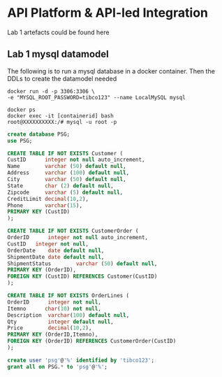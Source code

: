 # API Platform & API-led Integration

Lab 1 artefacts could be found here

## Lab 1 mysql datamodel
The following is to run a mysql database in a docker container. 
Then the DDLs to create the datamodel needed

```shell
docker run -d -p 3306:3306 \
-e "MYSQL_ROOT_PASSWORD=tibco123" --name LocalMySQL mysql 
```

```shell
docker ps
docker exec -it [containerid] bash
root@XXXXXXXXXX:/# mysql -u root -p
```

```sql
create database PSG;
use PSG;
```

```sql
CREATE TABLE IF NOT EXISTS Customer (
CustID      integer not null auto_increment,
Name    	varchar (50) default null,
Address 	varchar (100) default null,
City        varchar (50) default null,
State       char (2) default null,
Zipcode     varchar (5) default null,
CreditLimit decimal(10,2),
Phone 		varchar(15),
PRIMARY KEY (CustID)
);

CREATE TABLE IF NOT EXISTS CustomerOrder (
OrderID      integer not null auto_increment,
CustID	 integer not null,
OrderDate    date default null,
ShipmentDate date default null,
ShipmentStatus        varchar (50) default null,
PRIMARY KEY (OrderID),
FOREIGN KEY (CustID) REFERENCES Customer(CustID)
);

CREATE TABLE IF NOT EXISTS OrderLines (
OrderID      integer not null,
Itemno    	char(10) not null,
Description  varchar(100) default null,
Qty          integer default null,
Price		 decimal(10,2),
PRIMARY KEY (OrderID,Itemno),
FOREIGN KEY (OrderID) REFERENCES CustomerOrder(CustID)
);

create user 'psg'@'%' identified by 'tibco123';
grant all on PSG.* to 'psg'@'%';
```

